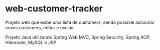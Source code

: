 # web-customer-tracker

Projeto web que exibe uma lista de customers, sendo possível adicionar novos customers, editar e excluir.

Projeto Java utilizando Spring Web MVC, Spring Security, Spring AOP, Hibernate, MySQL e JSP.
